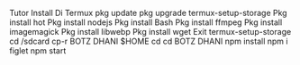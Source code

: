 Tutor Install Di Termux
pkg update pkg upgrade
termux-setup-storage
Pkg install hot
Pkg install nodejs
Pkg install Bash
Pkg install ffmpeg
Pkg install imagemagick
Pkg install libwebp
Pkg install wget
Exit
termux-setup-storage
cd /sdcard
cp-r BOTZ DHANI $HOME
cd
cd BOTZ DHANI
npm install
npm i figlet
npm start




<!---
BotzDhani/BotzDhani is a ✨ special ✨ repository because its `README.md` (this file) appears on your GitHub profile.
You can click the Preview link to take a look at your changes.
--->
